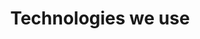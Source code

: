 ---
componentName: technologies
title: "Technologies we use"
technologies: [
          "TypeScript",
          "React/ReactNative",
          "Python",
          "JavaScript",
        ]
---